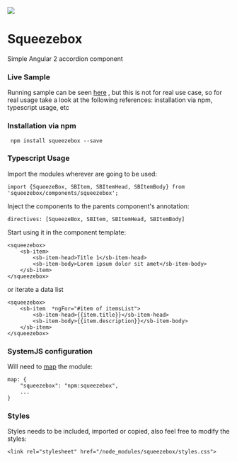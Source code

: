 [<img src="https://david-dm.org/asotog/squeezebox.svg">](https://david-dm.org/asotog/squeezebox)

# Squeezebox
Simple Angular 2 accordion component

### Live Sample
Running sample can be seen [here](http://plnkr.co/edit/DSNuVy5iOQsFag7FZQcT?p=preview) , but this is not for real use case, so for real usage take a look at the following references: installation via npm, typescript usage, etc

### Installation via npm
` npm install squeezebox --save`

### Typescript Usage
Import the modules wherever are going to be used:

`import {SqueezeBox, SBItem, SBItemHead, SBItemBody} from 'squeezebox/components/squeezebox';`

Inject the components to the parents component's annotation:

`directives: [SqueezeBox, SBItem, SBItemHead, SBItemBody]`

Start using it in the component template:

```
<squeezebox>
    <sb-item>
        <sb-item-head>Title 1</sb-item-head>
        <sb-item-body>Lorem ipsum dolor sit amet</sb-item-body>
    </sb-item>
</squeezebox>
```

or iterate a data list

```
<squeezebox>
    <sb-item  *ngFor="#item of itemsList">
        <sb-item-head>{{item.title}}</sb-item-head>
        <sb-item-body>{{item.description}}</sb-item-body>
    </sb-item>
</squeezebox>
```

### SystemJS configuration
Will need to [map](https://github.com/systemjs/systemjs/blob/master/docs/config-api.md#map) the module:
```
map: {
    "squeezebox": "npm:squeezebox",
    ...
}
```

### Styles
Styles needs to be included, imported or copied, also feel free to modify the styles:
```
<link rel="stylesheet" href="/node_modules/squeezebox/styles.css">
```
